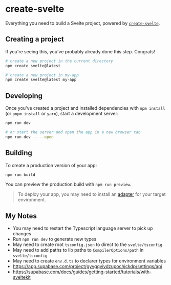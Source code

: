 # create-svelte

Everything you need to build a Svelte project, powered by [`create-svelte`](https://github.com/sveltejs/kit/tree/master/packages/create-svelte).

## Creating a project

If you're seeing this, you've probably already done this step. Congrats!

```bash
# create a new project in the current directory
npm create svelte@latest

# create a new project in my-app
npm create svelte@latest my-app
```

## Developing

Once you've created a project and installed dependencies with `npm install` (or `pnpm install` or `yarn`), start a development server:

```bash
npm run dev

# or start the server and open the app in a new browser tab
npm run dev -- --open
```

## Building

To create a production version of your app:

```bash
npm run build
```

You can preview the production build with `npm run preview`.

> To deploy your app, you may need to install an [adapter](https://kit.svelte.dev/docs/adapters) for your target environment.

## My Notes

- You may need to restart the Typescript language server to pick up changes
- Run `npm run dev` to generate new types
- May need to create root `tsconfig.json` to direct to the `svelte/tsconfig`
- May need to add paths to lib paths to `CompilerOptions/path` in `svelte/tsconfig`
- May need to create `env.d.ts` to declarer types for environment variables
- <https://app.supabase.com/project/gyvgqvivdzupochjckdp/settings/api>
- <https://supabase.com/docs/guides/getting-started/tutorials/with-sveltekit>
